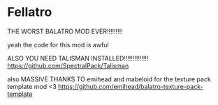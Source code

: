 # Fellatro
THE WORST BALATRO MOD EVER!!!!!!!!!

yeah the code for this mod is awful

ALSO YOU NEED TALISMAN INSTALLED!!!!!!!!!!!!!!
https://github.com/SpectralPack/Talisman

also MASSIVE THANKS TO emihead and mabeloid for the texture pack template mod <3
https://github.com/emihead/balatro-texture-pack-template
